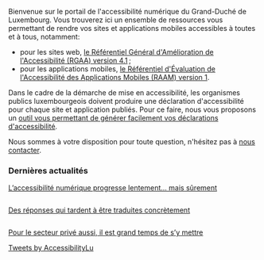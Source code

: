 <div class="welcome-wrapper">
<div class="left-column">

Bienvenue sur le portail de l'accessibilité numérique du Grand-Duché de Luxembourg. Vous trouverez ici un ensemble de ressources vous permettant de rendre vos sites et applications mobiles accessibles à toutes et à tous, notamment:
- pour les sites web, [le Référentiel Général d'Amélioration de l'Accessibilité (RGAA) version 4.1](rgaa4.1/index.html)&#8239;;
- pour les applications mobiles, [le Référentiel d'Évaluation de l'Accessibilité des Applications Mobiles (RAAM) version 1](raam1/index.html). 

Dans le cadre de la démarche de mise en accessibilité, les organismes publics luxembourgeois doivent produire une déclaration d'accessibilité pour chaque site et application publiés. Pour ce faire, nous vous proposons un [outil vous permettant de générer facilement vos déclarations d'accessibilité](tools/decla.html).

Nous sommes à votre disposition pour toute question, n'hésitez pas à [nous contacter](contact.html).

<div class="home-content-container">
    <aside class="articles_home">
        <h3>Dernières actualités</h3>
        <nav role="navigation">
            <a href="news/2023-01-30-rapport2022.html">
                <p>L’accessibilité numérique progresse lentement... mais sûrement</p>
                <img src="../../../content/news/img/iStock1.jpg" alt="">
            </a>
            <a href="news/2023-01-31-complaints2022.html">
                <p>Des réponses qui tardent à être traduites concrètement</p>
                <img src="../../../content/news/img/iStock2.jpg" alt="">
            </a>
            <a href="news/2023-02-01-european_accessibility_act.html">
                <p>Pour le secteur privé aussi, il est grand temps de s’y mettre</p>
                <img src="../../../content/news/img/iStock3.jpg" alt="">
            </a>
        </nav>
    </aside>
</div>

</div>

<div class="right-column">
<a class="twitter-timeline" href="https://twitter.com/AccessibilityLu?ref_src=twsrc%5Etfw" data-tweet-limit="2">Tweets by AccessibilityLu</a> <script async src="https://platform.twitter.com/widgets.js" charset="utf-8"></script>
</div> 
</div>